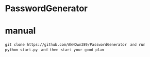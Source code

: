 # PasswordGenerator
 
 
 # manual
 `git clone https://github.com/AkNOwn389/PasswordGenerator`
` and run python start.py`
` and then start your good plan`
